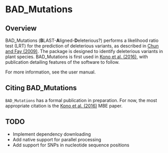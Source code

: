 BAD_Mutations
============

Overview
--------
BAD_Mutations (**B**LAST-**A**ligned-**D**eleterious?) performs a likelihood
ratio test (LRT) for the prediction of deleterious variants, as described in 
[Chun and Fay (2009)](http://genome.cshlp.org/content/19/9/1553.abstract). The
package is designed to identify deleterious variants in plant species.
BAD_Mutations is first used in
[Kono et al. (2016)](http://mbe.oxfordjournals.org/content/33/9/2307.full),
with publication detailing features of the software to follow.

For more information, see the user manual.

Citing BAD_Mutations
--------------------
`BAD_Mutations` has a formal publication in preparation. For now, the most
appropriate citation is the
[Kono et al. (2016)](http://mbe.oxfordjournals.org/content/33/9/2307.full)
MBE paper.

TODO
----
* Implement dependency downloading
* Add native support for parallel processing
* Add support for SNPs in nucleotide sequence positions
